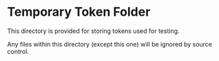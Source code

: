 # Temporary Token Folder

This directory is provided for storing tokens used for testing.

Any files within this directory (except this one) will be ignored by source control.
